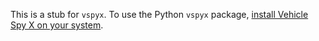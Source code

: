 This is a stub for `vspyx`. To use the Python `vspyx` package, [install Vehicle Spy X on your system](https://intrepidcs.com/vspyx). 